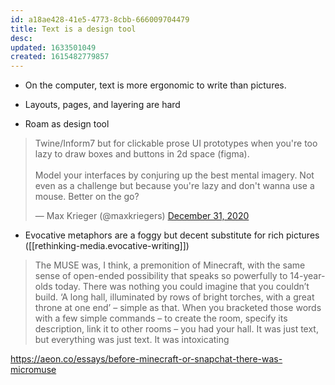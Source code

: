 ```yaml
---
id: a18ae428-41e5-4773-8cbb-666009704479
title: Text is a design tool
desc: 
updated: 1633501049
created: 1615482779857
---
```


- On the computer, text is more ergonomic to write than pictures.

- Layouts, pages, and layering are hard

- Roam as design tool

<blockquote class="twitter-tweet"><p lang="en" dir="ltr">Twine/Inform7 but for clickable prose UI prototypes when you&#39;re too lazy to draw boxes and buttons in 2d space (figma).<br><br>Model your interfaces by conjuring up the best mental imagery. Not even as a challenge but because you&#39;re lazy and don&#39;t wanna use a mouse. Better on the go?</p>&mdash; Max Krieger (@maxkriegers) <a href="https://twitter.com/maxkriegers/status/1344523062608326656?ref_src=twsrc%5Etfw">December 31, 2020</a></blockquote> <script async src="https://platform.twitter.com/widgets.js" charset="utf-8"></script>

- Evocative metaphors are a foggy but decent substitute for rich pictures ([[rethinking-media.evocative-writing]])

> The MUSE was, I think, a premonition of Minecraft, with the same sense of open-ended possibility that speaks so powerfully to 14-year-olds today. There was nothing you could imagine that you couldn’t build. ‘A long hall, illuminated by rows of bright torches, with a great throne at one end’ – simple as that. When you bracketed those words with a few simple commands – to create the room, specify its description, link it to other rooms – you had your hall.
> It was just text, but everything was just text. It was intoxicating

https://aeon.co/essays/before-minecraft-or-snapchat-there-was-micromuse


[//begin]: # "Autogenerated link references for markdown compatibility"

[evocative-writing]: evocative-writing.md "Writing as evocation"

[//end]: # "Autogenerated link references"
